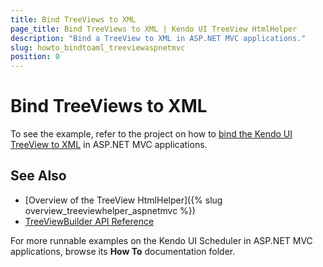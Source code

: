 ```yaml
---
title: Bind TreeViews to XML
page_title: Bind TreeViews to XML | Kendo UI TreeView HtmlHelper
description: "Bind a TreeView to XML in ASP.NET MVC applications."
slug: howto_bindtoaml_treeviewaspnetmvc
position: 0
---
```


# Bind TreeViews to XML

To see the example, refer to the project on how to [bind the Kendo UI TreeView to XML](http://www.telerik.com/support/code-library/binding-to-xml) in ASP.NET MVC applications.

## See Also

* [Overview of the TreeView HtmlHelper]({% slug overview_treeviewhelper_aspnetmvc %})
* [TreeViewBuilder API Reference](../../../kendo-ui/api/Kendo.Mvc.UI.Fluent/TreeViewBuilder)

For more runnable examples on the Kendo UI Scheduler in ASP.NET MVC applications, browse its **How To** documentation folder.
